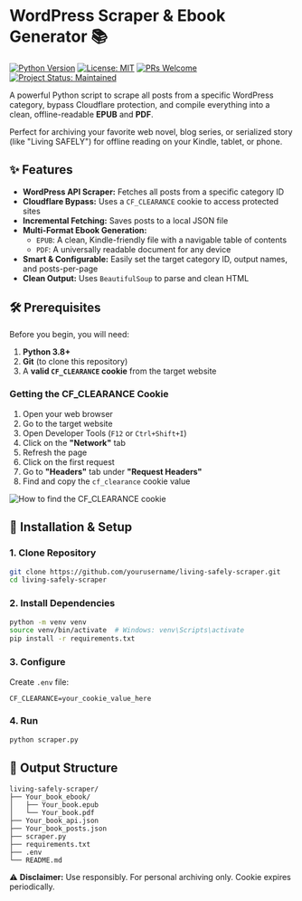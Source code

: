 # WordPress Scraper & Ebook Generator 📚

[![Python Version](https://img.shields.io/badge/python-3.8+-blue.svg)](https://www.python.org/downloads/)
[![License: MIT](https://img.shields.io/badge/License-MIT-yellow.svg)](https://opensource.org/licenses/MIT)
[![PRs Welcome](https://img.shields.io/badge/PRs-welcome-brightgreen.svg)](CONTRIBUTING.md)
[![Project Status: Maintained](https://img.shields.io/badge/status-maintained-brightgreen.svg)](https://github.com/yourusername/living-safely-scraper)

A powerful Python script to scrape all posts from a specific WordPress category, bypass Cloudflare protection, and compile everything into a clean, offline-readable **EPUB** and **PDF**.

Perfect for archiving your favorite web novel, blog series, or serialized story (like "Living SAFELY") for offline reading on your Kindle, tablet, or phone.

## ✨ Features

* **WordPress API Scraper:** Fetches all posts from a specific category ID
* **Cloudflare Bypass:** Uses a `CF_CLEARANCE` cookie to access protected sites
* **Incremental Fetching:** Saves posts to a local JSON file
* **Multi-Format Ebook Generation:**
    * `EPUB`: A clean, Kindle-friendly file with a navigable table of contents
    * `PDF`: A universally readable document for any device
* **Smart & Configurable:** Easily set the target category ID, output names, and posts-per-page
* **Clean Output:** Uses `BeautifulSoup` to parse and clean HTML

## 🛠️ Prerequisites

Before you begin, you will need:

1. **Python 3.8+**
2. **Git** (to clone this repository)
3. A **valid `CF_CLEARANCE` cookie** from the target website

### Getting the CF_CLEARANCE Cookie

1. Open your web browser
2. Go to the target website
3. Open Developer Tools (`F12` or `Ctrl+Shift+I`)
4. Click on the **"Network"** tab
5. Refresh the page
6. Click on the first request
7. Go to **"Headers"** tab under **"Request Headers"**
8. Find and copy the `cf_clearance` cookie value

![How to find the CF_CLEARANCE cookie](https://i.imgur.com/gC5hJ6B.png)

## 🚀 Installation & Setup

### 1. Clone Repository
```bash
git clone https://github.com/yourusername/living-safely-scraper.git
cd living-safely-scraper
```

### 2. Install Dependencies
```bash
python -m venv venv
source venv/bin/activate  # Windows: venv\Scripts\activate
pip install -r requirements.txt
```

### 3. Configure
Create `.env` file:
```
CF_CLEARANCE=your_cookie_value_here
```

### 4. Run
```bash
python scraper.py
```

## 📂 Output Structure
```
living-safely-scraper/
├── Your_book_ebook/
│   ├── Your_book.epub
│   └── Your_book.pdf
├── Your_book_api.json
├── Your_book_posts.json
├── scraper.py
├── requirements.txt
├── .env
└── README.md
```

⚠️ **Disclaimer:** Use responsibly. For personal archiving only. Cookie expires periodically.
